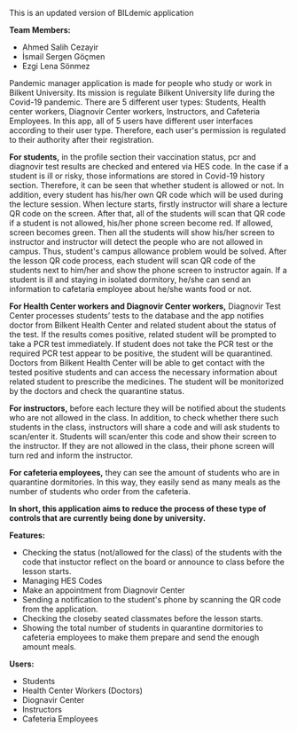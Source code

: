 This is an updated version of BILdemic application
 
**Team Members:**
-  Ahmed Salih Cezayir
-  İsmail Sergen Göçmen
-  Ezgi Lena Sönmez


Pandemic manager application is made for people who study or work in Bilkent University. Its mission is regulate Bilkent University life during the Covid-19 pandemic. There are 5 different user types: Students, Health center workers, Diagnovir Center workers, Instructors, and Cafeteria Employees.
In this app, all of 5 users have different user interfaces according to their user type. Therefore, each user's permission is regulated to their authority after their registration.

**For students,** in the profile section their vaccination status, pcr and diagnovir test results are checked and entered via HES code. In the case if a student is ill or risky, those informations are stored in Covid-19 history section. Therefore, it can be seen that whether student is allowed or not. In addition, every student has his/her own QR code which will be used during the lecture session. When lecture starts, firstly instructor will share a lecture QR code on the screen. After that, all of the students will scan that QR code if a student is not allowed, his/her phone screen become red. If allowed, screen becomes green. Then all the students will show his/her screen to instructor and instructor will detect the people who are not allowed in campus. Thus, student's campus allowance problem would be solved. After the lesson QR code process, each student will scan  QR code of the students next to him/her and show the phone screen to instructor again. If a student is ill and staying in isolated dormitory, he/she can send an information to cafetaria employee about he/she wants food or not.

**For Health Center workers and Diagnovir Center workers,** Diagnovir Test Center processes students’ tests to the database and the app notifies doctor from Bilkent Health Center and related student about the status of the test. If the results comes positive, related student will be prompted to take a PCR test immediately. If student does not take the PCR test or the required PCR test appear to be positive, the student will be quarantined. 
Doctors from Bilkent Health Center will be able to get contact with the tested positive students and can access the necessary information about related student to prescribe the medicines. The student will be monitorized by the doctors and check the quarantine status. 

**For instructors,** before each lecture they will be notified about the students who are not allowed in the class. In addition, to check whether there such students in the class, instructors will share a code and will ask students to scan/enter it. Students will scan/enter this code and show their screen to the instructor. If they are not allowed in the class, their phone screen will turn red and inform the instructor. 

**For cafeteria employees,** they can see the amount of students who are in quarantine dormitories. In this way, they easily send as many meals as the number of students who order from the cafeteria. 

**In short, this application aims to reduce the process of these type of controls that are currently being done by university.**

**Features:**
-  Checking the status (not/allowed for the class) of the students with the code that instuctor reflect on the board or announce to class before the lesson starts.
-  Managing HES Codes
-  Make an appointment from Diagnovir Center
-  Sending a notification to the student's phone by scanning the QR code from the application.
-  Checking the closeby seated classmates before the lesson starts.
-  Showing the total number of students in quarantine dormitories to cafeteria employees to make them prepare and send the enough amount meals.

**Users:**
-  Students
-  Health Center Workers (Doctors)
-  Diognavir Center
-  Instructors
-  Cafeteria Employees


